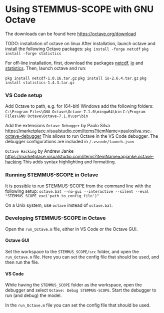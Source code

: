 # Using STEMMUS-SCOPE with GNU Octave
The downloads can be found here
https://octave.org/download

TODO: installation of octave on linux
After installation, launch octave and install the following Octave packages:
`pkg install -forge netcdf`
`pkg install -forge statistics`

For off-line installation, first, download the packages [netcdf](https://octave.sourceforge.io/netcdf/index.html), [io](https://octave.sourceforge.io/io/index.html) and [statistics](https://octave.sourceforge.io/statistics/index.html). Then, launch octave and run:

`pkg install netcdf-1.0.16.tar.gz`
`pkg install io-2.6.4.tar.gz`
`pkg install statistics-1.4.3.tar.gz`

### VS Code setup
Add Octave to path, e.g. for (64-bit) Windows add the following folders:
`C:\Program Files\GNU Octave\Octave-7.1.0\mingw64\bin`
`C:\Program Files\GNU Octave\Octave-7.1.0\usr\bin`

Add the extensions
`Octave Debugger` by Paulo Silva https://marketplace.visualstudio.com/items?itemName=paulosilva.vsc-octave-debugger
This allows to run Octave in the VS Code debugger.
The debugger configurations are included in `/.vscode/launch.json`

`Octave Hacking` by Andrew Janke https://marketplace.visualstudio.com/items?itemName=apjanke.octave-hacking
This adds syntax highlighting and formatting.

### Running STEMMUS-SCOPE in Octave
It is possible to run STEMMUS-SCOPE from the command line with the following setup:
`octave.bat --no-gui --interactive --silent --eval "STEMMUS_SCOPE_exe('path_to_config_file')"`

On a Unix system, use `octave` instead of `octave.bat`.
### Developing STEMMUS-SCOPE in Octave
Open the `run_Octave.m` file, either in VS Code or the Octave GUI.

#### Octave GUI
Set the workspace to the `STEMMUS_SCOPE/src` folder, and open the `run_Octave.m` file.
Here you can set the config file that should be used, and then run the file.

#### VS Code
While having the `STEMMUS_SCOPE` folder as the workspace, open the debugger and select `Octave: Debug STEMMUS-SCOPE`.
Start the debugger to run (and debug) the model.

In the `run_Octave.m` file you can set the config file that should be used.



